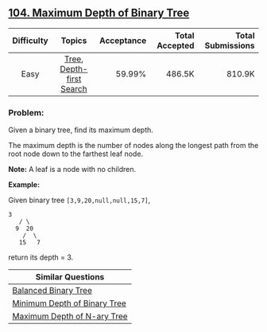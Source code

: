 ## [104. Maximum Depth of Binary Tree](https://leetcode.com/problems/maximum-depth-of-binary-tree/)

| Difficulty | Topics | Acceptance | Total Accepted | Total Submissions |
| :-: | :-: | --: | --: | --: |
| Easy | [Tree](https://leetcode.com/tag/tree/), [Depth-first Search](https://leetcode.com/tag/depth-first-search/) | 59.99% | 486.5K | 810.9K |

### Problem:

Given a binary tree, find its maximum depth.

The maximum depth is the number of nodes along the longest path from the root node down to the farthest leaf node.

**Note:** A leaf is a node with no children.

**Example:**

Given binary tree `[3,9,20,null,null,15,7]`,

```
3
   / \
  9  20
    /  \
   15   7
```

return its depth = 3.

| Similar Questions |
| --- |
| [Balanced Binary Tree](https://leetcode.com/problems/balanced-binary-tree/) |
| [Minimum Depth of Binary Tree](https://leetcode.com/problems/minimum-depth-of-binary-tree/) |
| [Maximum Depth of N-ary Tree](https://leetcode.com/problems/maximum-depth-of-n-ary-tree/) |
